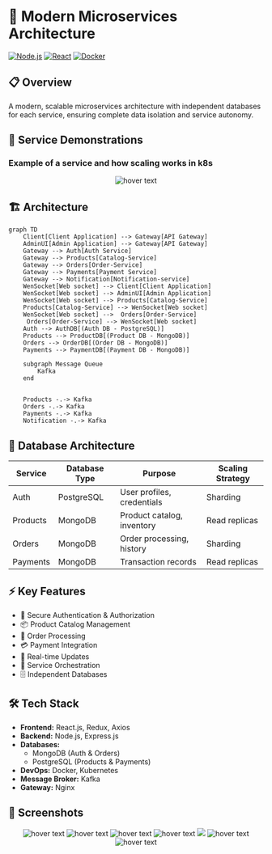 # 🚀 Modern Microservices Architecture

[![Node.js](https://img.shields.io/badge/Node.js-18.x-green.svg)](https://nodejs.org/)
[![React](https://img.shields.io/badge/React-18.x-blue.svg)](https://reactjs.org/)
[![Docker](https://img.shields.io/badge/Docker-Latest-blue.svg)](https://www.docker.com/)

## 📋 Overview
A modern, scalable microservices architecture with independent databases for each service, ensuring complete data isolation and service autonomy.

## 🎥 Service Demonstrations
### Example of a service and how scaling works in k8s
<p align="center">
  <img src="https://i.postimg.cc/4yyzM3LX/argo.jpg" title="hover text">
</p>

## 🏗️ Architecture
```mermaid
graph TD
    Client[Client Application] --> Gateway[API Gateway]
    AdminUI[Admin Application] --> Gateway[API Gateway]
    Gateway --> Auth[Auth Service]
    Gateway --> Products[Catalog-Service]
    Gateway --> Orders[Order-Service]
    Gateway --> Payments[Payment Service]
    Gateway --> Notification[Notification-service]
    WenSocket[Web socket] --> Client[Client Application]
    WenSocket[Web socket] --> AdminUI[Admin Application]
    WenSocket[Web socket] --> Products[Catalog-Service]
    Products[Catalog-Service] --> WenSocket[Web socket]
    WenSocket[Web socket] -->  Orders[Order-Service]
     Orders[Order-Service] --> WenSocket[Web socket] 
    Auth --> AuthDB[(Auth DB - PostgreSQL)]
    Products --> ProductDB[(Product DB - MongoDB)]
    Orders --> OrderDB[(Order DB - MongoDB)]
    Payments --> PaymentDB[(Payment DB - MongoDB)]
    
    subgraph Message Queue
        Kafka
    end
    
    
    Products -.-> Kafka
    Orders -.-> Kafka
    Payments -.-> Kafka
    Notification -.-> Kafka
```

## 💾 Database Architecture

| Service | Database Type | Purpose | Scaling Strategy |
|---------|--------------|---------|------------------|
| Auth | PostgreSQL | User profiles, credentials | Sharding |
| Products | MongoDB | Product catalog, inventory | Read replicas |
| Orders | MongoDB | Order processing, history | Sharding |
| Payments | MongoDB | Transaction records | Read replicas |

## ⚡ Key Features
- 🔐 Secure Authentication & Authorization
- 📦 Product Catalog Management
- 🛒 Order Processing
- 💳 Payment Integration
- 📡 Real-time Updates
- 🔄 Service Orchestration
- 🗄️ Independent Databases

## 🛠️ Tech Stack
- **Frontend:** React.js, Redux, Axios
- **Backend:** Node.js, Express.js
- **Databases:** 
  - MongoDB (Auth & Orders)
  - PostgreSQL (Products & Payments)
- **DevOps:** Docker, Kubernetes
- **Message Broker:** Kafka
- **Gateway:** Nginx

## 🚀 Screenshots 

<p align="center">
  
  <img src="https://i.postimg.cc/NFRrZr8q/Screenshot-2024-11-21-201716.jpg" title="hover text">
  <img src="https://i.postimg.cc/fRCYwXGM/Screenshot-2024-11-21-172149.jpg" title="hover text">
  <img src="https://i.postimg.cc/G2HFg2Sd/Pizza.png" title="hover text">
  <img src="https://i.postimg.cc/fRCYwXGM/Screenshot-2024-11-21-172149.jpg" title="hover text">
  <img src="https://i.postimg.cc/zBbhSQVf/Screenshot-2024-11-21-173527.jpg">
  <img src="https://i.postimg.cc/4dD9819Q/Screenshot-2024-11-21-173616.jpg" title="hover text">
  <img src="https://i.postimg.cc/VLjjV24r/Screenshot-2024-11-21-150319.jpg" title="hover text">
</p>
